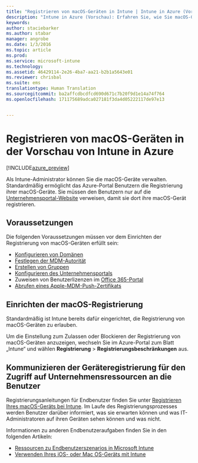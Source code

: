 ```yaml
---
title: "Registrieren von macOS-Geräten in Intune | Intune in Azure (Vorschau) | Microsoft Docs"
description: "Intune in Azure (Vorschau): Erfahren Sie, wie Sie macOS-Geräte in der Vorschau von Intune in Azure registrieren."
keywords: 
author: staciebarker
ms.author: stabar
manager: angrobe
ms.date: 1/3/2016
ms.topic: article
ms.prod: 
ms.service: microsoft-intune
ms.technology: 
ms.assetid: 46429114-2e26-4ba7-aa21-b2b1a5643e01
ms.reviewer: chrisbal
ms.suite: ems
translationtype: Human Translation
ms.sourcegitcommit: ba2affcdbcdfcd690d671c7b20f9d1e14a74f764
ms.openlocfilehash: 171175689adca027181f3da4d05222117de97e13


---
```


# <a name="enroll-macos-devices-in-intune-azure-preview"></a>Registrieren von macOS-Geräten in der Vorschau von Intune in Azure

[!INCLUDE[azure_preview](../includes/azure_preview.md)]

Als Intune-Administrator können Sie die macOS-Geräte verwalten. Standardmäßig ermöglicht das Azure-Portal Benutzern die Registrierung ihrer macOS-Geräte. Sie müssen den Benutzern nur auf die [Unternehmensportal-Website](http://portal.manage.microsoft.com) verweisen, damit sie dort ihre macOS-Gerät registrieren. 

## <a name="prerequisites"></a>Voraussetzungen

Die folgenden Voraussetzungen müssen vor dem Einrichten der Registrierung von macOS-Geräten erfüllt sein:

- [Konfigurieren von Domänen](https://docs.microsoft.com/intune/get-started/start-with-a-paid-subscription-to-microsoft-intune-step-2)
- [Festlegen der MDM-Autorität](set-mdm-authority.md)
- [Erstellen von Gruppen](https://docs.microsoft.com/intune/get-started/start-with-a-paid-subscription-to-microsoft-intune-step-5)
- [Konfigurieren des Unternehmensportals](/intune-azure/manage-apps/company-portal-app.md)
- Zuweisen von Benutzerlizenzen im [Office 365-Portal](http://go.microsoft.com/fwlink/p/?LinkId=698854)
- [Abrufen eines Apple-MDM-Push-Zertifikats](get-an-apple-mdm-push-certificate.md)

## <a name="set-up-macos-enrollment"></a>Einrichten der macOS-Registrierung

Standardmäßig ist Intune bereits dafür eingerichtet, die Registrierung von macOS-Geräten zu erlauben. 

Um die Einstellung zum Zulassen oder Blockieren der Registrierung von macOS-Geräten anzuzeigen, wechseln Sie im Azure-Portal zum Blatt „Intune“ und wählen **Registrierung** > **Registrierungsbeschränkungen** aus. 

## <a name="tell-your-users-how-to-enroll-their-devices-to-access-company-resources"></a>Kommunizieren der Geräteregistrierung für den Zugriff auf Unternehmensressourcen an die Benutzer

Registrierungsanleitungen für Endbenutzer finden Sie unter [Registrieren Ihres macOS-Geräts bei Intune](https://docs.microsoft.com/intune/enduser/enroll-your-device-in-intune-macos). Im Laufe des Registrierungsprozesses werden Benutzer darüber informiert, was sie erwarten können und was IT-Administratoren auf ihren Geräten sehen können und was nicht.

Informationen zu anderen Endbenutzeraufgaben finden Sie in den folgenden Artikeln:

- [Ressourcen zu Endbenutzerszenarios in Microsoft Intune](https://docs.microsoft.com/intune/deploy-use/what-to-tell-your-end-users-about-using-microsoft-intune)
- [Verwenden Ihres iOS- oder Mac OS-Geräts mit Intune](https://docs.microsoft.com/intune/enduser/using-your-ios-or-mac-os-x-device-with-intune)


<!--HONumber=Feb17_HO1-->


